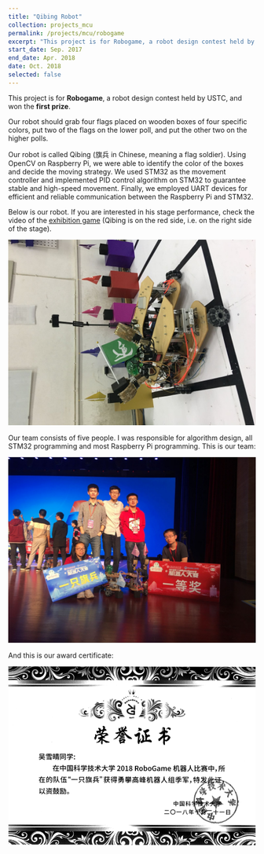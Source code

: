 ```yaml
---
title: "Qibing Robot"
collection: projects_mcu
permalink: /projects/mcu/robogame
excerpt: "This project is for Robogame, a robot design contest held by USTC, and won the first prize. Our robot is called Qibing (旗兵 in Chinese, meaning a flag soldier). Using OpenCV on Raspberry Pi, we were able to identify the color of the boxes and decide the moving strategy. We used STM32 as the movement controller and implemented PID control algorithm on STM32 to guarantee stable and high-speed movement. Finally, we employed UART devices for efficient and reliable communication between the Raspberry Pi and STM32."
start_date: Sep. 2017
end_date: Apr. 2018
date: Oct. 2018
selected: false
---
```


This project is for **Robogame**, a robot design contest held by USTC, and won the **first prize**.

Our robot should grab four flags placed on wooden boxes of four specific colors, put two of the flags on the lower poll, and put the other two on the higher polls.

Our robot is called Qibing (旗兵 in Chinese, meaning a flag soldier). Using OpenCV on Raspberry Pi, we were able to identify the color of the boxes and decide the moving strategy. We used STM32 as the movement controller and implemented PID control algorithm on STM32 to guarantee stable and high-speed movement. Finally, we employed UART devices for efficient and reliable communication between the Raspberry Pi and STM32.

Below is our robot. If you are interested in his stage performance, check the video of the [exhibition game](https://youtu.be/flF1CCWiBO4) (Qibing is on the red side, i.e. on the right side of the stage).

![](/images/robogame_qibing.jpg)

Our team consists of five people. I was responsible for algorithm design, all STM32 programming and most Raspberry Pi programming. This is our team:

![](/images/robogame_comp.jpg)

And this is our award certificate:

![](/images/robogame_certi.png)